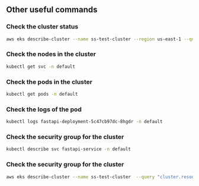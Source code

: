 ---
---

## Other useful commands


### Check the cluster status

```sh
aws eks describe-cluster --name ss-test-cluster --region us-east-1 --query "cluster.status"
```

### Check the nodes in the cluster

```sh
kubectl get svc -n default
```

### Check the pods in the cluster

```sh
kubectl get pods -n default
```

### Check the logs of the pod

``` sh
kubectl logs fastapi-deployment-5c47cb97dc-8hgdr -n default
```

### Check the security group for the cluster 

```sh      
kubectl describe svc fastapi-service -n default
```

### Check the security group for the cluster 
```sh
aws eks describe-cluster --name ss-test-cluster  --query "cluster.resourcesVpcConfig.securityGroupIds"
```